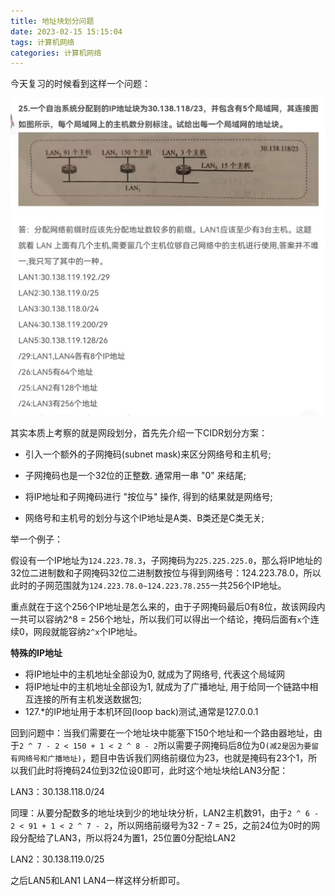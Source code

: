 ```yaml
---
title: 地址块划分问题
date: 2023-02-15 15:15:04
tags: 计算机网络
categories: 计算机网络
---
```




今天复习的时候看到这样一个问题：

![](/images/地址块划分问题/1.jpg)

其实本质上考察的就是网段划分，首先先介绍一下CIDR划分方案：

-  引入一个额外的子网掩码(subnet mask)来区分网络号和主机号;

- 子网掩码也是一个32位的正整数. 通常用一串 "0" 来结尾;

- 将IP地址和子网掩码进行 "按位与" 操作, 得到的结果就是网络号;

- 网络号和主机号的划分与这个IP地址是A类、B类还是C类无关;

举一个例子：

假设有一个IP地址为`124.223.78.3`，子网掩码为`225.225.225.0`，那么将IP地址的32位二进制数和子网掩码32位二进制数按位与得到网络号：124.223.78.0，所以此时的子网范围就为`124.223.78.0~124.223.78.255`一共256个IP地址。

重点就在于这个256个IP地址是怎么来的，由于子网掩码最后0有8位，故该网段内一共可以容纳2^8 = 256个地址，所以我们可以得出一个结论，掩码后面有`x`个连续0，网段就能容纳`2^x`个IP地址。

**特殊的IP地址**

- 将IP地址中的主机地址全部设为0, 就成为了网络号, 代表这个局域网
- 将IP地址中的主机地址全部设为1, 就成为了广播地址, 用于给同一个链路中相互连接的所有主机发送数据包;
- 127.*的IP地址用于本机环回(loop back)测试,通常是127.0.0.1

回到问题中：当我们需要在一个地址块中能塞下150个地址和一个路由器地址，由于`2 ^ 7 - 2 < 150 + 1 < 2 ^ 8 - 2`所以需要子网掩码后8位为0`(减2是因为要留有网络号和广播地址)`，题目中告诉我们网络前缀位为23，也就是掩码有23个1，所以我们此时将掩码24位到32位设0即可，此时这个地址块给LAN3分配：

LAN3：30.138.118.0/24

同理：从要分配数多的地址块到少的地址块分析，LAN2主机数91，由于`2 ^ 6 - 2 < 91 + 1 < 2 ^ 7 - 2`，所以网络前缀号为32 - 7 = 25，之前24位为0时的网段分配给了LAN3，所以将24为置1，25位置0分配给LAN2

LAN2：30.138.119.0/25

之后LAN5和LAN1 LAN4一样这样分析即可。
